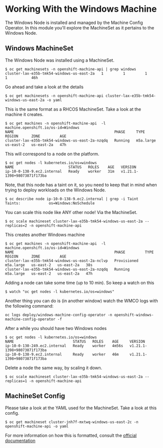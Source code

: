 # Working With the Windows Machine

The Windows Node is installed and managed by the Machine Config Operator. In this module you'll explore the MachineSet as it pertains to the Windows Node.

## Windows MachineSet

The Windows Node was installed using a MachineSet.

```shell
$ oc get machinesets -n openshift-machine-api | grep windows
cluster-lax-e35b-tmk54-windows-us-east-2a   1         1         1       1           46h
```

Go ahead and take a look at the details

```shell
$ oc get machinesets -n openshift-machine-api cluster-lax-e35b-tmk54-windows-us-east-2a -o yaml
```

This is the same format as a RHCOS MachineSet. Take a look at the machine it creates.

```shell
$ oc get machines -n openshift-machine-api  -l machine.openshift.io/os-id=Windows
NAME                                              PHASE     TYPE        REGION      ZONE         AGE
cluster-lax-e35b-tmk54-windows-us-east-2a-nzqdq   Running   m5a.large   us-east-2   us-east-2a   47h
```

This will correspond to a node on the platform.

```shell
$ oc get nodes -l kubernetes.io/os=windows
NAME                         STATUS   ROLES    AGE   VERSION
ip-10-0-138-9.ec2.internal   Ready    worker   31m   v1.21.1-1398+98073871f173ba
```

Note, that this node has a taint on it, so you need to keep that in mind when trying to deploy workloads on the Windows Node.

```shell
$ oc describe node ip-10-0-138-9.ec2.internal | grep -i Taint
Taints:             os=Windows:NoSchedule
```

You can scale this node like ANY other node! Via the MachineSet.

```shell
$ oc scale machineset cluster-lax-e35b-tmk54-windows-us-east-2a --replicas=2 -n openshift-machine-api
```

This creates another Windows machine

```shell
$ oc get machines -n openshift-machine-api  -l machine.openshift.io/os-id=Windows
NAME                                              PHASE         TYPE        REGION      ZONE         AGE
cluster-lax-e35b-tmk54-windows-us-east-2a-nclvp   Provisioned   m5a.large   us-east-2   us-east-2a   38s
cluster-lax-e35b-tmk54-windows-us-east-2a-nzqdq   Running       m5a.large   us-east-2   us-east-2a   47h
```

Adding a node can take some time (up to 10 min). So keep a watch on this

```shell
$ watch "oc get nodes -l kubernetes.io/os=windows"
```

Another thing you can do is (in another window) watch the WMCO logs with the following command:

```shell
oc logs deploy/windows-machine-config-operator -n openshift-windows-machine-config-operator -f
```

After a while you should have two Windows nodes

```shell
$ oc get nodes -l kubernetes.io/os=windows
NAME                           STATUS   ROLES    AGE     VERSION
ip-10-0-130-249.ec2.internal   Ready    worker   4m56s   v1.21.1-1398+98073871f173ba
ip-10-0-138-9.ec2.internal     Ready    worker   46m     v1.21.1-1398+98073871f173ba
```

Delete a node the same way, by scaling it down.

```shell
$ oc scale machineset cluster-lax-e35b-tmk54-windows-us-east-2a --replicas=1 -n openshift-machine-api
```

## MachineSet Config

Please take a look at the YAML used for the MachineSet. Take a look at this config.

```shell
$ oc get machineset cluster-jnh7f-mxtwq-windows-us-east-2c -n openshift-machine-api -o yaml
```

For more information on how this is formatted, consult the [official documentation](https://docs.openshift.com/container-platform/latest/windows_containers/creating_windows_machinesets/creating-windows-machineset-aws.html)
